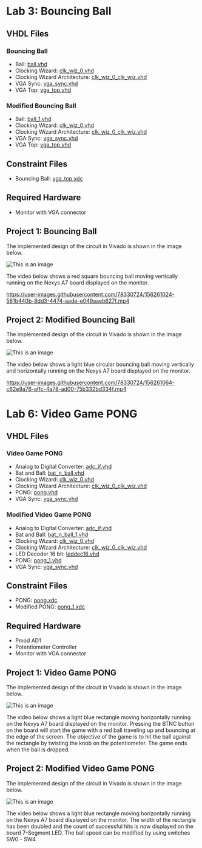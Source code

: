 # Lab 3: Bouncing Ball

## VHDL Files
### Bouncing Ball
* Ball: [ball.vhd](./ball.vhd)
* Clocking Wizard: [clk_wiz_0.vhd](./clk_wiz_0.vhd)
* Clocking Wizard Architecture: [clk_wiz_0_clk_wiz.vhd](./clk_wiz_0_clk_wiz.vhd)
* VGA Sync: [vga_sync.vhd](./vga_sync.vhd)
* VGA Top: [vga_top.vhd](./vga_top.vhd)

### Modified Bouncing Ball
* Ball: [ball_1.vhd](./ball_1.vhd)
* Clocking Wizard: [clk_wiz_0.vhd](./clk_wiz_0.vhd)
* Clocking Wizard Architecture: [clk_wiz_0_clk_wiz.vhd](./clk_wiz_0_clk_wiz.vhd)
* VGA Sync: [vga_sync.vhd](./vga_sync.vhd)
* VGA Top: [vga_top.vhd](./vga_top.vhd)

## Constraint Files
* Bouncing Ball: [vga_top.xdc](./vga_top.xdc)

## Required Hardware
* Monitor with VGA connector

## Project 1: Bouncing Ball
The implemented design of the circuit in Vivado is shown in the image below.

![This is an image](https://github.com/Arif12467/Digital-System-Design-AIA/blob/4dd15cb56989e8a29ecfca18ecb0a375a6d04c3e/Assignment-5/implemented_design.png)


The video below shows a red square bouncing ball moving vertically running on the Nexys A7 board displayed on the monitor.

https://user-images.githubusercontent.com/78330724/156261024-561b440b-8dd3-4474-aade-e049aaeb627f.mp4



## Project 2: Modified Bouncing Ball
The implemented design of the circuit in Vivado is shown in the image below.

![This is an image](https://github.com/Arif12467/Digital-System-Design-AIA/blob/4dd15cb56989e8a29ecfca18ecb0a375a6d04c3e/Assignment-5/implemented_design_1.png)

The video below shows a light blue circular bouncing ball moving vertically and horizontally running on the Nexys A7 board displayed on the monitor.

https://user-images.githubusercontent.com/78330724/156261064-c62e9a76-affc-4a78-ad00-75b332bd334f.mp4



# Lab 6: Video Game PONG

## VHDL Files
### Video Game PONG
* Analog to Digital Converter: [adc_if.vhd](./adc_if.vhd)
* Bat and Ball: [bat_n_ball.vhd](./bat_n_ball.vhd)
* Clocking Wizard: [clk_wiz_0.vhd](./clk_wiz_0.vhd)
* Clocking Wizard Architecture: [clk_wiz_0_clk_wiz.vhd](./clk_wiz_0_clk_wiz.vhd)
* PONG: [pong.vhd](./pong.vhd)
* VGA Sync: [vga_sync.vhd](./vga_sync.vhd)

### Modified Video Game PONG
* Analog to Digital Converter: [adc_if.vhd](./adc_if.vhd)
* Bat and Ball: [bat_n_ball_1.vhd](./bat_n_ball_1.vhd)
* Clocking Wizard: [clk_wiz_0.vhd](./clk_wiz_0.vhd)
* Clocking Wizard Architecture: [clk_wiz_0_clk_wiz.vhd](./clk_wiz_0_clk_wiz.vhd)
* LED Decoder 16 bit: [leddec16.vhd](./leddec16.vhd)
* PONG: [pong_1.vhd](./pong_1.vhd)
* VGA Sync: [vga_sync.vhd](./vga_sync.vhd)

## Constraint Files
* PONG: [pong.xdc](./pong.xdc)
* Modified PONG: [pong_1.xdc](./pong_1.xdc)

## Required Hardware
* Pmod AD1
* Potentiometer Controller
* Monitor with VGA connector

## Project 1: Video Game PONG
The implemented design of the circuit in Vivado is shown in the image below.

![This is an image](https://github.com/Arif12467/Digital-System-Design-AIA/blob/c7a903e82e497ea5a9273f97d2a5677c1545e14d/Assignment-5/implemented_design_2.png)

The video below shows a light blue rectangle moving horizontally running on the Nexys A7 board displayed on the monitor. Pressing the BTNC button on the board will start the game with a red ball traveling up and bouncing at the edge of the screen. The objective of the game is to hit the ball against the rectangle by twisting the knob on the potentiometer. The game ends when the ball is dropped.

## Project 2: Modified Video Game PONG
The implemented design of the circuit in Vivado is shown in the image below.

![This is an image](https://github.com/Arif12467/Digital-System-Design-AIA/blob/c7a903e82e497ea5a9273f97d2a5677c1545e14d/Assignment-5/implemented_design_3.png)

The video below shows a light blue rectangle moving horizontally running on the Nexys A7 board displayed on the monitor. The width of the rectangle has been doubled and the count of successful hits is now displayed on the board 7-Segment LED. The ball speed can be modified by using switches SW0 - SW4.
